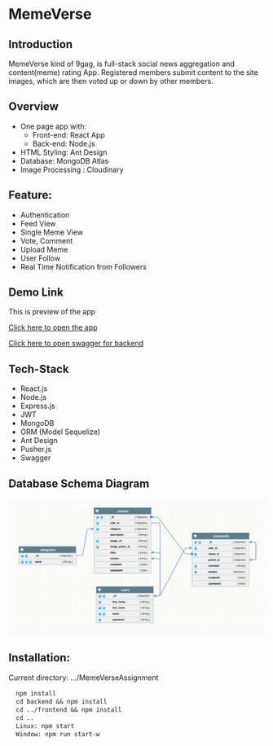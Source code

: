 ﻿# MemeVerse

## Introduction

MemeVerse kind of 9gag, is full-stack social news aggregation and content(meme) rating App. Registered members submit content to the site images, which are then voted up or down by other members.

## Overview
- One page app with:
    - Front-end: React App
    - Back-end: Node.js
- HTML Styling: Ant Design
- Database: MongoDB Atlas
- Image Processing : Cloudinary

## Feature:
- Authentication
- Feed View
- Single Meme View
- Vote, Comment
- Upload Meme
- User Follow
- Real Time Notification from Followers

## Demo Link

This is preview of the app

[Click here to open the app](http://localhost:3001/) 

[Click here to open swagger for backend](https://meme-verse-2021.herokuapp.com/swagger-ui/)


## Tech-Stack

- React.js
- Node.js
- Express.js
- JWT
- MongoDB
- ORM (Model Sequelize)
- Ant Design
- Pusher.js
- Swagger

## Database Schema Diagram

![alt text](https://github.com/raqib007/meme-verse/blob/master/image/schema-diagram.png)

## Installation:
Current directory: .../MemeVerseAssignment
  ```
    npm install
    cd backend && npm install 
    cd ../frontend && npm install
    cd ..
    Linux: npm start
    Window: npm run start-w 
  ```
